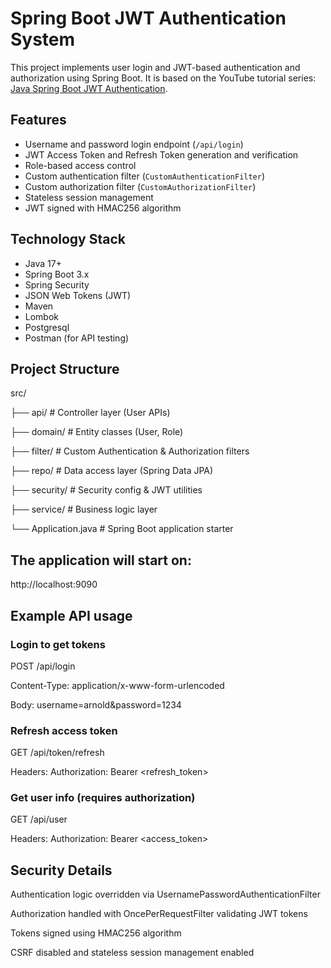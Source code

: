 # Spring Boot JWT Authentication System

This project implements user login and JWT-based authentication and authorization using Spring Boot. It is based on the YouTube tutorial series: [Java Spring Boot JWT Authentication](https://www.youtube.com/watch?v=VVn9OG9nfH0).

## Features

- Username and password login endpoint (`/api/login`)
- JWT Access Token and Refresh Token generation and verification
- Role-based access control
- Custom authentication filter (`CustomAuthenticationFilter`)
- Custom authorization filter (`CustomAuthorizationFilter`)
- Stateless session management
- JWT signed with HMAC256 algorithm

## Technology Stack

- Java 17+
- Spring Boot 3.x
- Spring Security
- JSON Web Tokens (JWT)
- Maven
- Lombok
- Postgresql
- Postman (for API testing)

## Project Structure
src/

├── api/ # Controller layer (User APIs)

├── domain/ # Entity classes (User, Role)

├── filter/ # Custom Authentication & Authorization filters

├── repo/ # Data access layer (Spring Data JPA)

├── security/ # Security config & JWT utilities

├── service/ # Business logic layer

└── Application.java # Spring Boot application starter

## The application will start on:
http://localhost:9090

## Example API usage
### Login to get tokens
POST /api/login

Content-Type: application/x-www-form-urlencoded

Body: username=arnold&password=1234

### Refresh access token
GET /api/token/refresh

Headers: Authorization: Bearer <refresh_token>

### Get user info (requires authorization)
GET /api/user

Headers: Authorization: Bearer <access_token>

## Security Details
Authentication logic overridden via UsernamePasswordAuthenticationFilter

Authorization handled with OncePerRequestFilter validating JWT tokens

Tokens signed using HMAC256 algorithm

CSRF disabled and stateless session management enabled
